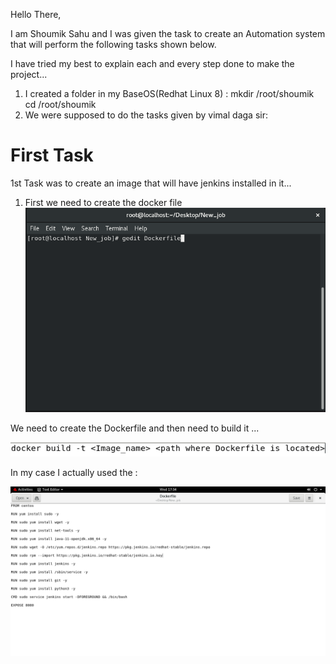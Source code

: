 Hello There,

I am Shoumik Sahu and I was given the task to create an Automation system that will perform the following tasks shown below.

I  have tried my best to explain each and every step done to make the project...

1. I created a folder in my BaseOS(Redhat Linux 8) :
    mkdir /root/shoumik
    cd /root/shoumik
2.  We were supposed to do the tasks given by vimal daga sir:

<h1><b>First Task</b></h1>
1st Task was to create an image that will have jenkins installed in it...

1. First we need to create the docker file
![](/Task2/Dockerfile.png)

We need to create the Dockerfile and then need to build it ...

![](/Task2/Dockerfile_syntax.png)

In my case I actually used the :

![](/Task2/Dockerfile_contents.png)

